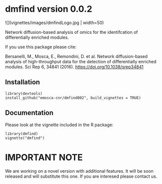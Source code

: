 # dmfind version 0.0.2

![](vignettes/images/dmfindLogo.jpg | width=50)

Network diffusion-based analysis of omics for the identifcation of differentially enriched modules.

If you use this package please cite:

Bersanelli, M., Mosca, E., Remondini, D. et al. Network diffusion-based analysis of high-throughput data for the detection of differentially enriched modules. Sci Rep 6, 34841 (2016). https://doi.org/10.1038/srep34841


## Installation
```{r, eval=FALSE}
library(devtools)
install_github("emosca-cnr/dmfind002", build_vignettes = TRUE)
```

## Documentation
Please look at the vignette included in the R package:
```{r, eval=FALSE}
library(dmfind)
vignette("dmfind")
```

# IMPORTANT NOTE
We are working on a novel version with additional features. It will be soon released and will substitute this one. If you are interesed please contact us.